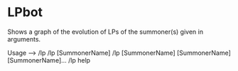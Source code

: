 # LPbot

Shows a graph of the evolution of LPs of the summoner(s) given in arguments.

Usage -->	/lp
			/lp [SummonerName]
			/lp [SummonerName] [SummonerName] [SummonerName]...
			/lp help
